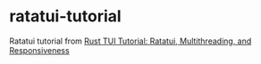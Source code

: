 # ratatui-tutorial

Ratatui tutorial from [Rust TUI Tutorial: Ratatui, Multithreading, and Responsiveness](https://www.youtube.com/watch?v=awX7DUp-r14)
